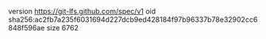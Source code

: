 version https://git-lfs.github.com/spec/v1
oid sha256:ac2fb7a235f6031694d227dcb9ed428184f97b96337b78e32902cc6848f596ae
size 6762
